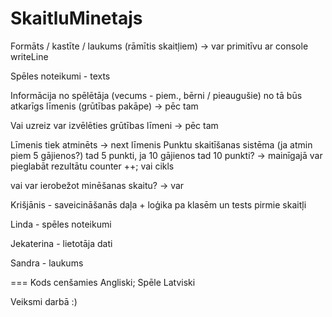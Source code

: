 # SkaitluMinetajs

Formāts / kastīte / laukums (rāmītis skaitļiem) -> var primitīvu ar console writeLine

Spēles noteikumi - texts

Informācija no spēlētāja (vecums - piem., bērni / pieaugušie) no tā būs atkarīgs līmenis (grūtības pakāpe) -> pēc tam 

Vai uzreiz var izvēlēties grūtības līmeni -> pēc tam 

Līmenis tiek atminēts  -> next līmenis
Punktu skaitīšanas sistēma (ja atmin piem 5 gājienos?) tad 5 punkti, ja 10 gājienos tad 10 punkti? -> mainīgajā var pieglabāt rezultātu counter ++; vai cikls

vai var ierobežot minēšanas skaitu? -> var

Krišjānis - saveicināšanās daļa + loģika pa klasēm un tests pirmie skaitļi

Linda - spēles noteikumi 

Jekaterina - lietotāja dati

Sandra - laukums 

===
Kods cenšamies Angliski;
Spēle Latviski

Veiksmi darbā :)
